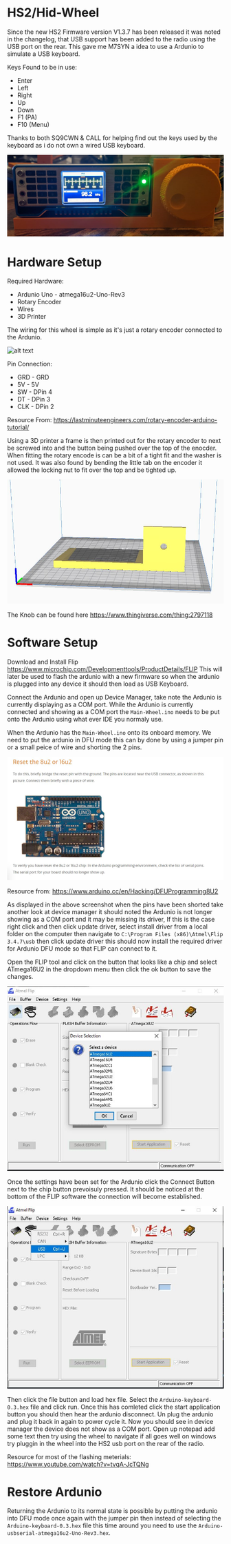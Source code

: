 # HS2/Hid-Wheel

Since the new HS2 Firmware version V1.3.7 has been released it was noted in the changelog, that USB support 
has been added to the radio using the USB port on the rear. This gave me M7SYN a idea to use a Ardunio to
simulate a USB keyboard.

Keys Found to be in use:

* Enter
* Left 
* Right
* Up
* Down
* F1 (PA)
* F10 (Menu)

Thanks to both SQ9CWN & CALL for helping find out the keys used by the keyboard as i do not own 
a wired USB keyboard.

![alt text](https://github.com/Zy0d0x0/HS2-Wheel/blob/main/front.png)

# Hardware Setup

Required Hardware:

* Ardunio Uno - atmega16u2-Uno-Rev3
* Rotary Encoder
* Wires
* 3D Printer

The wiring for this wheel is simple as it's just a rotary encoder connected to the Ardunio.

![alt text](https://lastminuteengineers.com/wp-content/uploads/arduino/wiring-rotary-encoder-with-arduino-uno.png)


Pin Connection:

* GRD - GRD
* 5V - 5V
* SW - DPin 4
* DT - DPin 3
* CLK - DPin 2

Resource From: https://lastminuteengineers.com/rotary-encoder-arduino-tutorial/

Using a 3D printer a frame is then printed out for the rotary encoder to next be screwed into
and the button being pushed over the top of the enocder. When fitting the rotary encode is can be
a bit of a tight fit and the washer is not used. It was also found by bending the little tab on the
encoder it allowed the locking nut to fit over the top and be tighted up.

![alt text](https://github.com/Zy0d0x0/HS2-Wheel/blob/main/Frame_Cura.JPG)


The Knob can be found here https://www.thingiverse.com/thing:2797118


# Software Setup

Download and Install Flip https://www.microchip.com/Developmenttools/ProductDetails/FLIP
This will later be used to flash the ardunio with a new firmware so when the ardunio is 
plugged into any device it should then load as USB Keyboard.

Connect the Ardunio and open up Device Manager, take note the Ardunio is currently
displaying as a COM port. While the Ardunio is currently connected and showing as a COM port
the `Main-Wheel.ino` needs to be put onto the Ardunio using what ever IDE you normaly use.

When the Ardunio has the `Main-Wheel.ino` onto its onboard memory. We need 
to put the ardunio in DFU mode this can by done by using a jumper pin or a small peice of wire
and shorting the 2 pins. 

![alt text](https://github.com/Zy0d0x0/HS2-Wheel/blob/main/dfu.JPG)

Resource from: https://www.arduino.cc/en/Hacking/DFUProgramming8U2


As displayed in the above screenshot when the pins have been shorted take another look at device manager it should
noted the Ardunio is not longer showing as a COM port and it may be missing its driver, If this is the case right click and then click update driver, 
select install driver from a local folder on the computer then navigate to `C:\Program Files (x86)\Atmel\Flip 3.4.7\usb`
then click update driver this should now install the required driver for Ardunio DFU mode so that FLIP can connect to it.

Open the FLIP tool and click on the button that looks like a chip and select ATmega16U2 in the dropdown menu then click the ok button to save the changes.

![alt text](https://github.com/Zy0d0x0/HS2-Wheel/blob/main/flipboardsettings.JPG)

Once the settings have been set for the Ardunio click the Connect Button next to the chip button prevoisuly pressed. It should be noticed at the bottom of the FLIP software
the connection will become established. 

![alt text](https://github.com/Zy0d0x0/HS2-Wheel/blob/main/flipboardconnect.JPG)

Then click the file button and load hex file. Select the `Arduino-keyboard-0.3.hex` file and click run. Once this has comleted click the start application button you should then hear the ardunio disconnect. Un plug the ardunio and plug it back in again to power cycle it.
Now you should see in device manager the device does not show as a COM port.
Open up notepad add some text then try using the wheel to navigate if all goes well on windows try pluggin in the wheel into the HS2 usb port on the rear of the radio.

Resource for most of the flashing meterials: https://www.youtube.com/watch?v=tvqA-JcTQNg

# Restore Ardunio

Returning the Ardunio to its normal state is possible by putting the ardunio into DFU mode once again with the jumper pin
then instead of selecting the `Arduino-keyboard-0.3.hex` file this time around you need to use the `Arduino-usbserial-atmega16u2-Uno-Rev3.hex`.

